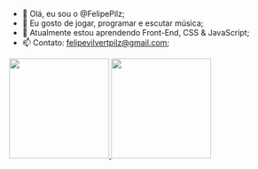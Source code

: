 - 👋 Olá, eu sou o @FelipePilz;
- 👀 Eu gosto de jogar, programar e escutar música;
- 🌱 Atualmente estou aprendendo Front-End, CSS & JavaScript;
- 📫 Contato: felipevilvertpilz@gmail.com;

 <div>
  <a href="https://github.com/felipepilz"/>
  <img height="180em" src="https://github-readme-stats.vercel.app/api?username=felipepilz&show_icons=true&theme=dark&include_all_commits=true&count_private=true"/>
  <img height="180em" src="https://github-readme-stats.vercel.app/api/top-langs/?username=felipepilz&layout=compact&langs_count=7&theme=dark"/>
</div>
